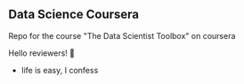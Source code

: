 ## Data Science Coursera
Repo for the course "The Data Scientist Toolbox" on coursera

Hello reviewers! :dancer:
* life is easy, I confess
